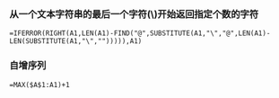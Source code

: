 ### 从一个文本字符串的最后一个字符(\\)开始返回指定个数的字符

```
=IFERROR(RIGHT(A1,LEN(A1)-FIND("@",SUBSTITUTE(A1,"\","@",LEN(A1)-LEN(SUBSTITUTE(A1,"\",""))))),A1)
```

### 自增序列

```
=MAX($A$1:A1)+1
```
